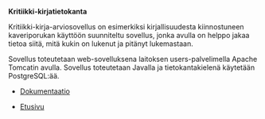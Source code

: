**Kritiikki-kirjatietokanta**

Kritiikki-kirja-arviosovellus on esimerkiksi kirjallisuudesta kiinnostuneen kaveriporukan käyttöön suunniteltu sovellus, jonka avulla on helppo jakaa tietoa siitä, mitä kukin on lukenut ja pitänyt lukemastaan. 

Sovellus toteutetaan web-sovelluksena laitoksen users-palvelimella Apache Tomcatin avulla. Sovellus toteutetaan Javalla ja tietokantakielenä käytetään PostgreSQL:ää.

- [Dokumentaatio](../blob/master/doc/dokumentaatio.pdf)

- [Etusivu](http://t-tiikkala.users.cs.helsinki.fi/Kritiikki/html-demo/etusivu.html)
